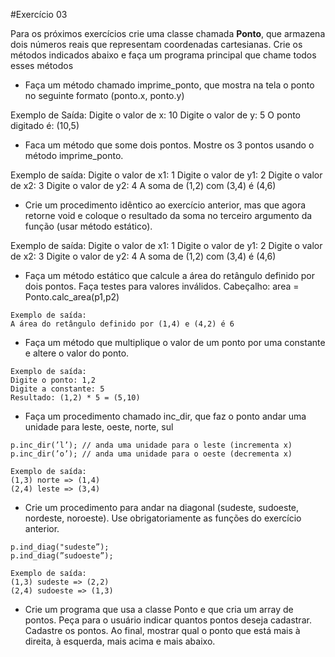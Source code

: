 #Exercício 03

Para os próximos exercícios crie uma classe chamada **Ponto**, que armazena dois
números reais que representam coordenadas cartesianas. Crie os métodos indicados
abaixo e faça um programa principal que chame todos esses métodos

- Faça um método chamado imprime_ponto, que mostra na tela o ponto no seguinte formato (ponto.x, ponto.y)

Exemplo de Saída:
Digite o valor de x: 10
Digite o valor de y: 5
O ponto digitado é: (10,5)

- Faca um método que some dois pontos. Mostre os 3 pontos usando o método imprime_ponto.

Exemplo de saída:
Digite o valor de x1: 1
Digite o valor de y1: 2
Digite o valor de x2: 3
Digite o valor de y2: 4
A soma de (1,2) com (3,4) é (4,6)

- Crie um procedimento idêntico ao exercício anterior, mas que agora retorne void e coloque o resultado
da soma no terceiro argumento da função (usar método estático).

Exemplo de saída:
Digite o valor de x1: 1
Digite o valor de y1: 2
Digite o valor de x2: 3
Digite o valor de y2: 4
A soma de (1,2) com (3,4) é (4,6)

- Faça um método estático que calcule a área do retângulo definido por dois pontos. Faça testes para valores inválidos.
Cabeçalho: area = Ponto.calc_area(p1,p2)

````{verbatim}
Exemplo de saída:
A área do retângulo definido por (1,4) e (4,2) é 6
````

- Faça um método que multiplique o valor de um ponto por uma constante e altere o valor do ponto. 

````{verbatim}
Exemplo de saída:
Digite o ponto: 1,2
Digite a constante: 5
Resultado: (1,2) * 5 = (5,10)
````

- Faça um procedimento chamado inc_dir, que faz o ponto andar uma unidade para leste, oeste, norte, sul


````{verbatim}
p.inc_dir(’l’); // anda uma unidade para o leste (incrementa x)
p.inc_dir(’o’); // anda uma unidade para o oeste (decrementa x)

Exemplo de saída:
(1,3) norte => (1,4)
(2,4) leste => (3,4)
````

- Crie um procedimento para andar na diagonal (sudeste, sudoeste, nordeste, noroeste). 
Use obrigatoriamente as funções do exercício anterior.

````{verbatim}
p.ind_diag("sudeste”); 
p.ind_diag(”sudoeste”);

Exemplo de saída:
(1,3) sudeste => (2,2)
(2,4) sudoeste => (1,3)
````

- Crie um programa que usa a classe Ponto e que cria um array de pontos. 
Peça para o usuário indicar quantos pontos deseja cadastrar. Cadastre os pontos.
Ao final, mostrar qual o ponto que está mais à direita, à esquerda, mais acima e mais abaixo.
